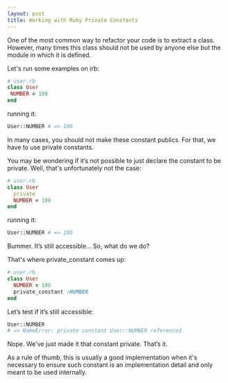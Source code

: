 ```yaml
---
layout: post
title: Working with Ruby Private Constants
---
```


One of the most common way to refactor your code is to extract a class. However, many times this class should not be used by anyone else but the module in which it is defined.

Let's run some examples on irb:
```ruby
# user.rb
class User
 NUMBER = 100
end
```
running it:

```bash
User::NUMBER # => 100
```

In many cases, you should not make these constant publics. For that, we have to use private constants.

You may be wondering if it’s not possible to just declare the constant to be private. Well, that's unfortunately not the case:
```ruby
# user.rb
class User
  private
  NUMBER = 100
end
```

running it:

```bash
User::NUMBER # => 100
```

Bummer. It’s still accessible… So, what do we do?

That's where private_constant comes up:

```ruby
# user.rb
class User
  NUMBER = 100
  private_constant :NUMBER
end
```

Let’s test if it’s still accessible: 

```bash
User::NUMBER
# => NameError: private constant User::NUMBER referenced
```

Nope. We've just made it that constant private. That’s it.

As a rule of thumb, this is usually a good implementation when it's necessary to ensure such constant is an implementation detail and only meant to be used internally.
